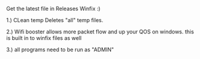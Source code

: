 Get the latest file in Releases Winfix :)

1.) CLean temp Deletes "all" temp files.

2.) Wifi booster allows  more packet flow and up your QOS on windows. this is built in to winfix files as well

3.) all programs need to be run as "ADMIN"
